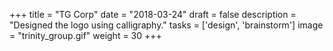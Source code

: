 +++
title = "TG Corp"
date = "2018-03-24"
draft = false
description = "Designed the logo using calligraphy."
tasks = ['design', 'brainstorm']
image = "trinity_group.gif"
weight = 30
+++
